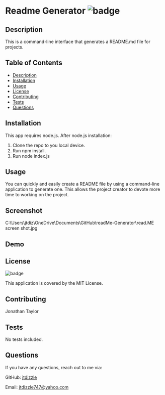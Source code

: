 # Readme Generator ![badge](https://img.shields.io/badge/MIT-license-blue)

## Description

This is a command-line interface that generates a README.md file for projects.

## Table of Contents

- [Description](#description)
- [Installation](#installation)
- [Usage](#usage)
- [License](#license)
- [Contributing](#contributing)
- [Tests](#tests)
- [Questions](#questions)

## Installation

This app requires node.js. After node.js installation:

1. Clone the repo to you local device.
2. Run npm install.
3. Run node index.js

## Usage

You can quickly and easily create a README file by using a command-line application to generate one. This allows the project creator to devote more time to working on the project.

## Screenshot

C:\Users\jtdiz\OneDrive\Documents\GitHub\readMe-Generator\read.ME screen shot.jpg

## Demo


## License

![badge](https://img.shields.io/badge/MIT-license-blue)

This application is covered by the MIT License.

## Contributing

Jonathan Taylor

## Tests

No tests included.

## Questions

If you have any questions, reach out to me via:

GitHub: [jtdizzle](https://github.com/jtdizzle)

Email: [jtdizzle747@yahoo.com](mailto:jtdizzle747@yahoo.com)
